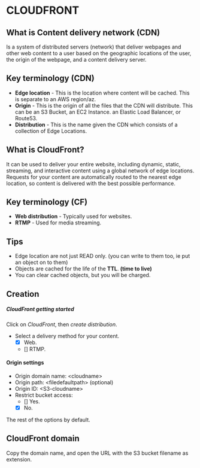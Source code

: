 # CLOUDFRONT
## What is Content delivery network (CDN)

Is a system of distributed servers (network) that deliver webpages and other web content to a user based on the geographic locations of the user, the origin of the webpage, and a content delivery server.

## Key terminology (CDN)

- **Edge location** - This is the location where content will be cached. This is separate to an AWS region/az.
- **Origin** - This is the origin of all the files that the CDN will distribute. This can be an S3 Bucket, an EC2 Instance. an Elastic Load Balancer, or Route53.
- **Distribution** - This is the name given the CDN which consists of a collection of Edge Locations.

## What is CloudFront?

It can be used to deliver your entire website, including dynamic, static, streaming, and interactive content using a global network of edge locations. Requests for your content are automatically routed to the nearest edge location, so content is delivered with the best possible performance.

## Key terminology (CF)

- **Web distribution** - Typically used for websites.
- **RTMP** - Used for media streaming.

## Tips

- Edge location are not just READ only. (you can write to them too, ie put an object on to them)
- Objects are cached for the life of the **TTL**. **(time to live)**
- You can clear cached objects, but you will be charged.

## Creation
##### CloudFront getting started

Click on *CloudFront*, then *create distribution*.

- Select a delivery method for your content.
	- [x] Web.
	- [] RTMP.

#### Origin settings

- Origin domain name: \<cloudname\>
- Origin path: \<filedefaultpath\> (optional)
- Origin ID: \<S3-cloudname\>
- Restrict bucket access:
	- [] Yes.
	- [x] No.

The rest of the options by default.

## CloudFront domain

Copy the domain name, and open the URL with the S3 bucket filename as extension.
